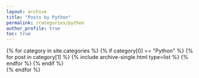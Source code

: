 ```yaml
---
layout: archive
title: "Posts by Python"
permalink: /categories/python
author_profile: true
toc: true
---
```

{% for category in site.categories %}
  {% if category[0] == "Python" %}
    {% for post in category[1] %}
      {% include archive-single.html type=list %}
    {% endfor %}
  {% endif %}  
{% endfor %}  
